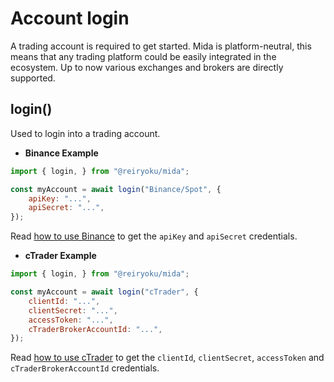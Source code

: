 # Account login
A trading account is required to get started. Mida is platform-neutral,
this means that any trading platform could be easily integrated in the ecosystem.
Up to now various exchanges and brokers are directly supported.

## login()
Used to login into a trading account.

- **Binance Example**
```javascript
import { login, } from "@reiryoku/mida";

const myAccount = await login("Binance/Spot", {
    apiKey: "...",
    apiSecret: "...",
});
```
Read [how to use Binance](/posts/how-to-use-binance/) to get the `apiKey` and `apiSecret` credentials.

- **cTrader Example**
```javascript
import { login, } from "@reiryoku/mida";

const myAccount = await login("cTrader", {
    clientId: "...",
    clientSecret: "...",
    accessToken: "...",
    cTraderBrokerAccountId: "...",
});
```
Read [how to use cTrader](/posts/how-to-use-ctrader/) to get the `clientId`, `clientSecret`, `accessToken` and `cTraderBrokerAccountId` credentials.
